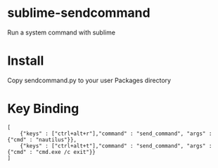 # sublime-sendcommand
Run a system command with sublime

# Install
Copy sendcommand.py to your user Packages directory

# Key Binding
```
[
    {"keys" : ["ctrl+alt+r"],"command" : "send_command", "args" : {"cmd" : "nautilus"}},
    {"keys" : ["ctrl+alt+t"],"command" : "send_command", "args" : {"cmd" : "cmd.exe /c exit"}}
]
```
